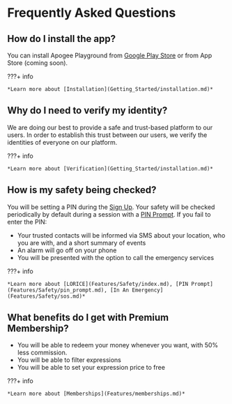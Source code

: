 # Frequently Asked Questions

## How do I install the app?

You can install Apogee Playground from [Google Play Store](https://play.google.com/store/apps/details?id=app.playapogee.playground) or from App Store (coming soon).

???+ info

    *Learn more about [Installation](Getting_Started/installation.md)*

## Why do I need to verify my identity?

We are doing our best to provide a safe and trust-based platform to our users. In order to establish this trust between our users, we verify the identities of everyone on our platform.

???+ info

    *Learn more about [Verification](Getting_Started/installation.md)*

## How is my safety being checked?

You will be setting a PIN during the [Sign Up](Getting_Started/signup.md). Your safety will be checked periodically by default during a session with a [PIN Prompt](Features/Safety/pin_prompt.md). If you fail to enter the PIN:

- Your trusted contacts will be informed via SMS about your location, who you are with, and a short summary of events
- An alarm will go off on your phone
- You will be presented with the option to call the emergency services

???+ info

    *Learn more about [LORICE](Features/Safety/index.md), [PIN Prompt](Features/Safety/pin_prompt.md), [In An Emergency](Features/Safety/sos.md)*

## What benefits do I get with Premium Membership?

- You will be able to redeem your money whenever you want, with 50% less commission.
- You will be able to filter expressions
- You will be able to set your expression price to free

???+ info

    *Learn more about [Memberships](Features/memberships.md)*

